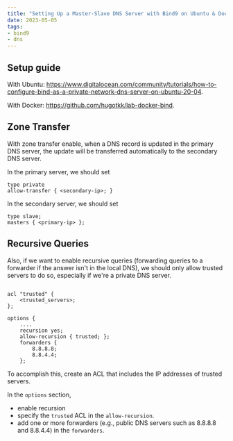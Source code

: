 ```yaml
---
title: "Setting Up a Master-Slave DNS Server with Bind9 on Ubuntu & Docker"
date: 2023-05-05
tags:
- bind9
- dns
---
```


## Setup guide

With Ubuntu: https://www.digitalocean.com/community/tutorials/how-to-configure-bind-as-a-private-network-dns-server-on-ubuntu-20-04.

With Docker: https://github.com/hugotkk/lab-docker-bind.

## Zone Transfer

With zone transfer enable, when a DNS record is updated in the primary DNS server, the update will be transferred automatically to the secondary DNS server.


In the primary server, we should set

```
type private
allow-transfer { <secondary-ip>; }
```

In the secondary server, we should set 

```
type slave;
masters { <primary-ip> };
```

## Recursive Queries

Also, if we want to enable recursive queries (forwarding queries to a forwarder if the answer isn't in the local DNS), we should only allow trusted servers to do so, especially if we're a private DNS server.

```

acl "trusted" {
    <trusted_servers>;
};

options {
    ....
    recursion yes;
    allow-recursion { trusted; };
    forwarders {
        8.8.8.8;
        8.8.4.4;
    };
```

To accomplish this, create an ACL that includes the IP addresses of trusted servers. 

In the `options` section, 
- enable recursion
- specify the `trusted` ACL in the `allow-recursion`. 
- add one or more forwarders (e.g., public DNS servers such as 8.8.8.8 and 8.8.4.4) in the `forwarders`.